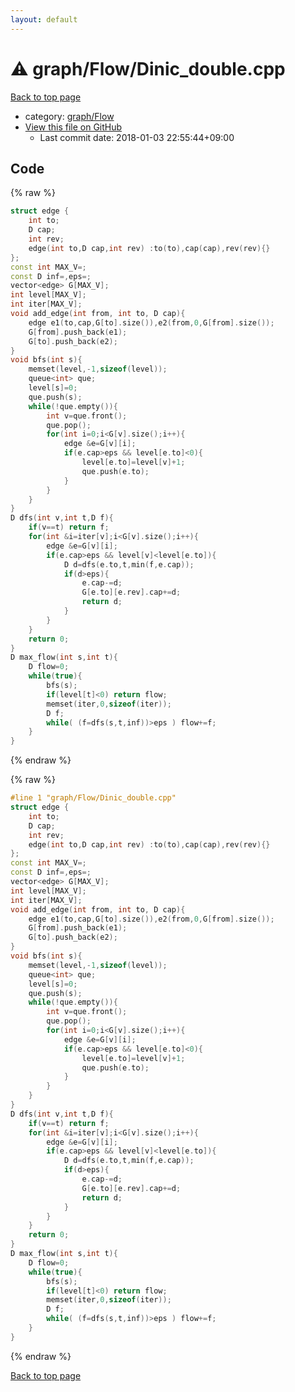 ```yaml
---
layout: default
---
```


<!-- mathjax config similar to math.stackexchange -->
<script type="text/javascript" async
  src="https://cdnjs.cloudflare.com/ajax/libs/mathjax/2.7.5/MathJax.js?config=TeX-MML-AM_CHTML">
</script>
<script type="text/x-mathjax-config">
  MathJax.Hub.Config({
    TeX: { equationNumbers: { autoNumber: "AMS" }},
    tex2jax: {
      inlineMath: [ ['$','$'] ],
      processEscapes: true
    },
    "HTML-CSS": { matchFontHeight: false },
    displayAlign: "left",
    displayIndent: "2em"
  });
</script>

<script type="text/javascript" src="https://cdnjs.cloudflare.com/ajax/libs/jquery/3.4.1/jquery.min.js"></script>
<script src="https://cdn.jsdelivr.net/npm/jquery-balloon-js@1.1.2/jquery.balloon.min.js" integrity="sha256-ZEYs9VrgAeNuPvs15E39OsyOJaIkXEEt10fzxJ20+2I=" crossorigin="anonymous"></script>
<script type="text/javascript" src="../../../assets/js/copy-button.js"></script>
<link rel="stylesheet" href="../../../assets/css/copy-button.css" />


# :warning: graph/Flow/Dinic_double.cpp

<a href="../../../index.html">Back to top page</a>

* category: <a href="../../../index.html#c1b32428735d2269ee124b3a330cfcaa">graph/Flow</a>
* <a href="{{ site.github.repository_url }}/blob/master/graph/Flow/Dinic_double.cpp">View this file on GitHub</a>
    - Last commit date: 2018-01-03 22:55:44+09:00




## Code

<a id="unbundled"></a>
{% raw %}
```cpp
struct edge {
	int to;
	D cap;
	int rev;
	edge(int to,D cap,int rev) :to(to),cap(cap),rev(rev){}
};
const int MAX_V=;
const D inf=,eps=;
vector<edge> G[MAX_V];
int level[MAX_V];
int iter[MAX_V];
void add_edge(int from, int to, D cap){
	edge e1(to,cap,G[to].size()),e2(from,0,G[from].size());
	G[from].push_back(e1);
	G[to].push_back(e2);
}
void bfs(int s){
	memset(level,-1,sizeof(level));
	queue<int> que;
	level[s]=0;
	que.push(s);
	while(!que.empty()){
		int v=que.front();
		que.pop();
		for(int i=0;i<G[v].size();i++){
			edge &e=G[v][i];
			if(e.cap>eps && level[e.to]<0){
				level[e.to]=level[v]+1;
				que.push(e.to);
			}
		}
	}
}
D dfs(int v,int t,D f){
	if(v==t) return f;
	for(int &i=iter[v];i<G[v].size();i++){
		edge &e=G[v][i];
		if(e.cap>eps && level[v]<level[e.to]){
			D d=dfs(e.to,t,min(f,e.cap));
			if(d>eps){
				e.cap-=d;
				G[e.to][e.rev].cap+=d;
				return d;
			}
		}
	}
	return 0;
}
D max_flow(int s,int t){
	D flow=0;
	while(true){
		bfs(s);
		if(level[t]<0) return flow;
		memset(iter,0,sizeof(iter));
		D f;
		while( (f=dfs(s,t,inf))>eps ) flow+=f;
	}
}
```
{% endraw %}

<a id="bundled"></a>
{% raw %}
```cpp
#line 1 "graph/Flow/Dinic_double.cpp"
struct edge {
	int to;
	D cap;
	int rev;
	edge(int to,D cap,int rev) :to(to),cap(cap),rev(rev){}
};
const int MAX_V=;
const D inf=,eps=;
vector<edge> G[MAX_V];
int level[MAX_V];
int iter[MAX_V];
void add_edge(int from, int to, D cap){
	edge e1(to,cap,G[to].size()),e2(from,0,G[from].size());
	G[from].push_back(e1);
	G[to].push_back(e2);
}
void bfs(int s){
	memset(level,-1,sizeof(level));
	queue<int> que;
	level[s]=0;
	que.push(s);
	while(!que.empty()){
		int v=que.front();
		que.pop();
		for(int i=0;i<G[v].size();i++){
			edge &e=G[v][i];
			if(e.cap>eps && level[e.to]<0){
				level[e.to]=level[v]+1;
				que.push(e.to);
			}
		}
	}
}
D dfs(int v,int t,D f){
	if(v==t) return f;
	for(int &i=iter[v];i<G[v].size();i++){
		edge &e=G[v][i];
		if(e.cap>eps && level[v]<level[e.to]){
			D d=dfs(e.to,t,min(f,e.cap));
			if(d>eps){
				e.cap-=d;
				G[e.to][e.rev].cap+=d;
				return d;
			}
		}
	}
	return 0;
}
D max_flow(int s,int t){
	D flow=0;
	while(true){
		bfs(s);
		if(level[t]<0) return flow;
		memset(iter,0,sizeof(iter));
		D f;
		while( (f=dfs(s,t,inf))>eps ) flow+=f;
	}
}

```
{% endraw %}

<a href="../../../index.html">Back to top page</a>

